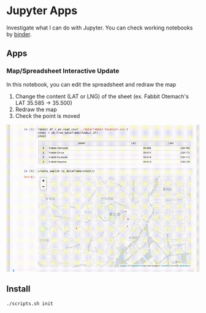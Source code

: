 Jupyter Apps
============

Investigate what I can do with Jupyter.
You can check working notebooks by [binder](https://mybinder.org/v2/gh/hamasho/jupyter-apps/master).

## Apps

### Map/Spreadsheet Interactive Update

In this notebook, you can edit the spreadsheet and redraw the map
1. Change the content (LAT or LNG) of the sheet (ex. Fabbit Otemach's LAT 35.585 -> 35.500)
2. Redraw the map
3. Check the point is moved

![Demo](assets/map-spreadsheet-app-example.gif)

## Install

```sh
./scripts.sh init
```
